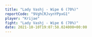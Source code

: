 ```yaml
---
title: "Lady Vashj - Wipe 6 (70%)"
reportCode: "9VghCRJvynYPpxG1"
player: "Krijae"
fight: "Lady Vashj - Wipe 6 (70%)"
date: 2021-10-10T19:07:58.024000+00:00
---
```

